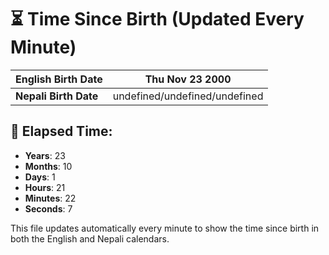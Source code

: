 # ⏳ Time Since Birth (Updated Every Minute)

| **English Birth Date** | Thu Nov 23 2000 |
|------------------------|-------------------------------------|
| **Nepali Birth Date**  | undefined/undefined/undefined                  |

## 📅 Elapsed Time:

- **Years**: 23
- **Months**: 10
- **Days**: 1
- **Hours**: 21
- **Minutes**: 22
- **Seconds**: 7

This file updates automatically every minute to show the time since birth in both the English and Nepali calendars.